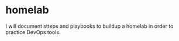 # homelab
I will document stteps and playbooks to buildup a homelab in order to practice DevOps tools.
